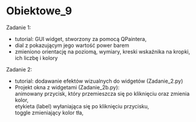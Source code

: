 # Obiektowe_9

Zadanie 1: 
- tutorial: GUI widget, stworzony za pomocą QPaintera, 
- dial z pokazującym jego wartość power barem
- zmieniono orientację na poziomą, wymiary, kreski wskaźnika na kropki, ich liczbę i kolory

Zadanie 2:
- tutorial: dodawanie efektów wizualnych do widgetów (Zadanie_2.py)
- Projekt okna z widgetami (Zadanie_2b.py):  
    animowany przycisk, który przemieszcza się po kliknięciu oraz zmienia kolor,  
    etykieta (label) wyłaniająca się po kliknięciu przycisku,   
    toggle zmieniający kolor tła,   
